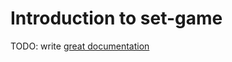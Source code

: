 # Introduction to set-game

TODO: write [great documentation](http://jacobian.org/writing/what-to-write/)
